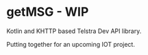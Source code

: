 # getMSG - WIP
Kotlin and KHTTP based Telstra Dev API library.

Putting together for an upcoming IOT project.
